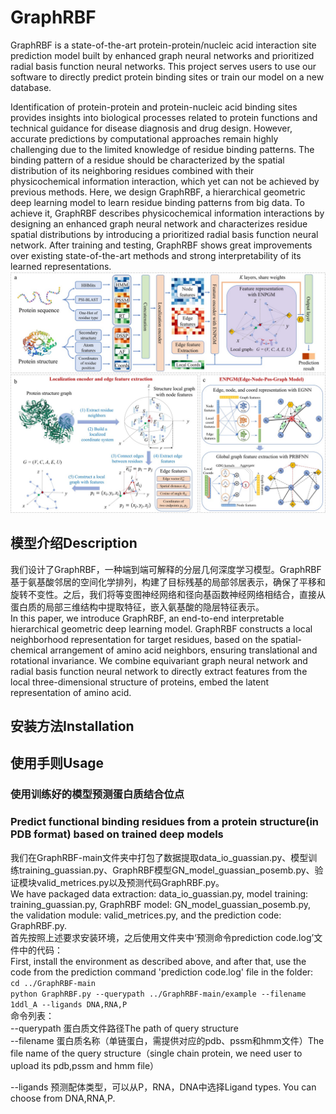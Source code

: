 # GraphRBF 
GraphRBF is a state-of-the-art protein-protein/nucleic acid interaction site prediction model built by enhanced graph neural networks and prioritized radial basis function neural networks. 
This project serves users to use our software to directly predict protein binding sites or train our model on a new database.  

Identification of protein-protein and protein-nucleic acid binding sites provides insights into biological processes related to protein functions and technical guidance for disease diagnosis and drug design. However, accurate predictions by computational approaches remain highly challenging due to the limited knowledge of residue binding patterns. The binding pattern of a residue should be characterized by the spatial distribution of its neighboring residues combined with their physicochemical information interaction, which yet can not be achieved by previous methods. Here, we design GraphRBF, a hierarchical geometric deep learning model to learn residue binding patterns from big data. To achieve it, GraphRBF describes physicochemical information interactions by designing an enhanced graph neural network and characterizes residue spatial distributions by introducing a prioritized radial basis function neural network. After training and testing, GraphRBF shows great improvements over existing state-of-the-art methods and strong interpretability of its learned representations. 
![](https://github.com/Wssduer/GraphRBF/blob/main/GraphRBF-main/IMG/GraphRBF_flame.jpg "Overview of GraphRBF")  
## 模型介绍Description 
我们设计了GraphRBF，一种端到端可解释的分层几何深度学习模型。GraphRBF基于氨基酸邻居的空间化学排列，构建了目标残基的局部邻居表示，确保了平移和旋转不变性。之后，我们将等变图神经网络和径向基函数神经网络相结合，直接从蛋白质的局部三维结构中提取特征，嵌入氨基酸的隐层特征表示。  
In this paper, we introduce GraphRBF, an end-to-end interpretable hierarchical geometric deep learning model. GraphRBF constructs a local neighborhood representation for target residues, based on the spatial-chemical arrangement of amino acid neighbors, ensuring translational and rotational invariance. We combine equivariant graph neural network and radial basis function neural network to directly extract features from the local three-dimensional structure of proteins, embed the latent representation of amino acid.  
## 安装方法Installation  
## 使用手则Usage  
### 使用训练好的模型预测蛋白质结合位点  
### Predict functional binding residues from a protein structure(in PDB format) based on trained deep models
我们在GraphRBF-main文件夹中打包了数据提取data_io_guassian.py、模型训练training_guassian.py、GraphRBF模型GN_model_guassian_posemb.py、验证模块valid_metrices.py以及预测代码GraphRBF.py。  
We have packaged data extraction: data_io_guassian.py, model training: training_guassian.py, GraphRBF model: GN_model_guassian_posemb.py, the validation module: valid_metrices.py, and the prediction code: GraphRBF.py.  
首先按照上述要求安装环境，之后使用文件夹中‘预测命令prediction code.log’文件中的代码：  
First, install the environment as described above, and after that, use the code from the prediction command 'prediction code.log' file in the folder:  
  `cd ../GraphRBF-main`  
  `python GraphRBF.py --querypath ../GraphRBF-main/example --filename 1ddl_A --ligands DNA,RNA,P`  
命令列表：  
  --querypath   蛋白质文件路径The path of query structure  
  --filename    蛋白质名称（单链蛋白，需提供对应的pdb、pssm和hmm文件）The file name of the query structure（single chain protein, we need user to upload its pdb,pssm and hmm file）  

  --ligands     预测配体类型，可以从P，RNA，DNA中选择Ligand types. You can choose from DNA,RNA,P.
